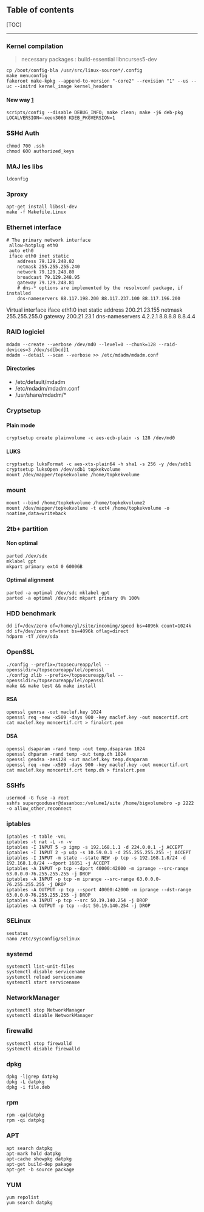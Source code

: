 ## Table of contents

[TOC]

****************************************

### Kernel compilation

> necessary packages : build-essential libncurses5-dev

    cp /boot/config-bla /usr/src/linux-source*/.config
    make menuconfig
    fakeroot make-kpkg --append-to-version "-core2" --revision "1" --us --uc --initrd kernel_image kernel_headers

#### New way [1]
    scripts/config --disable DEBUG_INFO; make clean; make -j6 deb-pkg LOCALVERSION=-xeon3060 KDEB_PKGVERSION=1

[1]: http://debian-handbook.info/browse/fr-FR/stable/sect.kernel-compilation.html


### SSHd Auth
    chmod 700 .ssh
    chmod 600 authorized_keys

### MAJ les libs
    ldconfig

### 3proxy
    apt-get install libssl-dev
    make -f Makefile.Linux

### Ethernet interface
    # The primary network interface
     allow-hotplug eth0
     auto eth0
     iface eth0 inet static
        address 79.129.248.82
        netmask 255.255.255.240
        network 79.129.248.80
        broadcast 79.129.248.95
        gateway 79.129.248.81
        # dns-* options are implemented by the resolvconf package, if installed
        dns-nameservers 88.117.198.200 88.117.237.100 88.117.196.200

Virtual interface
    iface eth1:0 inet static
    address 200.21.23.155
    netmask 255.255.255.0
    gateway 200.21.23.1
    dns-nameservers 4.2.2.1 8.8.8.8 8.8.4.4

### RAID logiciel
    mdadm --create --verbose /dev/md0 --level=0 --chunk=128 --raid-devices=3 /dev/sd[bcd]1
    mdadm --detail --scan --verbose >> /etc/mdadm/mdadm.conf

#### Directories
- /etc/default/mdadm
- /etc/mdadm/mdadm.conf
- /usr/share/mdadm/*

### Cryptsetup
#### Plain mode

    cryptsetup create plainvolume -c aes-ecb-plain -s 128 /dev/md0

#### LUKS
    cryptsetup luksFormat -c aes-xts-plain64 -h sha1 -s 256 -y /dev/sdb1
    cryptsetup luksOpen /dev/sdb1 topkekvolume
    mount /dev/mapper/topkekvolume /home/topkekvolume

### mount
    mount --bind /home/topkekvolume /home/topkekvolume2
    mount /dev/mapper/topkekvolume -t ext4 /home/topkekvolume -o noatime,data=writeback
    
### 2tb+ partition

#### Non optimal
    parted /dev/sdx
    mklabel gpt
    mkpart primary ext4 0 6000GB
    
#### Optimal alignment
    parted -a optimal /dev/sdc mklabel gpt
    parted -a optimal /dev/sdc mkpart primary 0% 100%
    
### HDD benchmark
    dd if=/dev/zero of=/home/gl/site/incoming/speed bs=4096k count=1024k
    dd if=/dev/zero of=test bs=4096k oflag=direct
    hdparm -tT /dev/sda
    
### OpenSSL
    ./config --prefix=/topsecureapp/lel --openssldir=/topsecureapp/lel/openssl
    ./config zlib --prefix=/topsecureapp/lel --openssldir=/topsecureapp/lel/openssl
    make && make test && make install
    
#### RSA
    openssl genrsa -out maclef.key 1024
    openssl req -new -x509 -days 900 -key maclef.key -out moncertif.crt
    cat maclef.key moncertif.crt > finalcrt.pem

#### DSA
    openssl dsaparam -rand temp -out temp.dsaparam 1024
    openssl dhparam -rand temp -out temp.dh 1024
    openssl gendsa -aes128 -out maclef.key temp.dsaparam
    openssl req -new -x509 -days 900 -key maclef.key -out moncertif.crt
    cat maclef.key moncertif.crt temp.dh > finalcrt.pem
    
### SSHfs
    usermod -G fuse -a root
    sshfs supergooduser@dasanbox:/volume1/site /home/bigvolumebro -p 2222 -o allow_other,reconnect
    
### iptables
    iptables -t table -vnL
    iptables -t nat -L -n -v
    iptables -I INPUT 5 -p igmp -s 192.168.1.1 -d 224.0.0.1 -j ACCEPT
    iptables -I INPUT 2 -p udp -s 10.59.0.1 -d 255.255.255.255 -j ACCEPT
    iptables -I INPUT -m state --state NEW -p tcp -s 192.168.1.0/24 -d 192.168.1.0/24 --dport 16851 -j ACCEPT
    iptables -A INPUT -p tcp --dport 40000:42000 -m iprange --src-range 63.0.0.0-76.255.255.255 -j DROP
    iptables -A INPUT -p tcp -m iprange --src-range 63.0.0.0-76.255.255.255 -j DROP
    iptables -A OUTPUT -p tcp --sport 40000:42000 -m iprange --dst-range 63.0.0.0-76.255.255.255 -j DROP
    iptables -A INPUT -p tcp --src 50.19.140.254 -j DROP
    iptables -A OUTPUT -p tcp --dst 50.19.140.254 -j DROP

### SELinux
    sestatus
    nano /etc/sysconfig/selinux
    
### systemd
    systemctl list-unit-files
    systemctl disable servicename
    systemctl reload servicename
    systemctl start servicename

### NetworkManager
    systemctl stop NetworkManager
    systemctl disable NetworkManager

### firewalld
    systemctl stop firewalld
    systemctl disable firewalld
    
### dpkg
    dpkg -l|grep datpkg
    dpkg -L datpkg
    dpkg -i file.deb
    
### rpm
    rpm -qa|datpkg
    rpm -qi datpkg
    
### APT
    apt search datpkg
    apt-mark hold datpkg
    apt-cache showpkg datpkg
    apt-get build-dep pakage
    apt-get -b source package

### YUM
    yum repolist
    yum search datpkg
